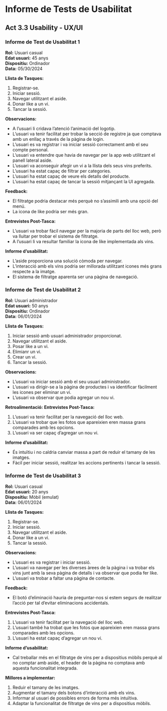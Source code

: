 # Informe de Tests de Usabilitat

## Act 3.3 Usability - UX/UI

### Informe de Test de Usabilitat 1

**Rol:** Usuari casual  
**Edat usuari:** 45 anys  
**Dispositiu:** Ordinador  
**Data:** 05/30/2024  

**Llista de Tasques:**
1. Registrar-se.
2. Iniciar sessió.
3. Navegar utilitzant el aside.
4. Donar like a un vi.
5. Tancar la sessió.

**Observacions:**
- A l’usuari li cridava l’atenció l’animació del logotip.
- L’usuari va tenir facilitat per trobar la secció de registre ja que comptava amb un enllaç a través de la pàgina de login.
- L’usuari es va registrar i va iniciar sessió correctament amb el seu compte personal.
- L’usuari va entendre que havia de navegar per la app web utilitzant el panell lateral aside.
- L’usuari va aconseguir afegir un vi a la llista dels seus vins preferits.
- L’usuari ha estat capaç de filtrar per categories.
- L’usuari ha estat capaç de veure els detalls del producte.
- L’usuari ha estat capaç de tancar la sessió mitjançant la UI agregada.

**Feedback:**
- El filtratge podria destacar més perquè no s’assimili amb una opció del menú.
- La icona de like podria ser més gran.

**Entrevistes Post-Tasca:**
- L’usuari va trobar fàcil navegar per la majoria de parts del lloc web, però va lluitar per trobar el sistema de filtratge.
- A l’usuari li va resultar familiar la icona de like implementada als vins.

**Informe d’usabilitat:**
- L’aside proporciona una solució còmoda per navegar.
- L’interacció amb els vins podria ser millorada utilitzant icones més grans respecte a la imatge.
- El sistema de filtratge aparenta ser una pàgina de navegació.

### Informe de Test de Usabilitat 2

**Rol:** Usuari administrador  
**Edat usuari:** 50 anys  
**Dispositiu:** Ordinador  
**Data:** 06/01/2024 

**Llista de Tasques:**
1. Iniciar sessió amb usuari administrador proporcionat.
3. Navegar utilitzant el aside.
4. Posar like a un vi.
4. Elimianr un vi.
4. Crear un vi.
5. Tancar la sessió.

**Observacions:**
- L’usuari va iniciar sessió amb el seu usuari administrador.
- L’usuari va dirigir-se a la pàgina de productes i va identificar fàcilment les icones per eliminar un vi.
- L’usuari va observar que podia agregar un nou vi.

**Retroalimentació:**
**Entrevistes Post-Tasca:**
1. L’usuari va tenir facilitat per la navegació del lloc web.
2. L’usuari va trobar que les fotos que apareixien eren massa grans comparades amb les opcions.
3. L’usuari va ser capaç d’agregar un nou vi.

**Informe d’usabilitat:**
- És intuïtiu i no caldria canviar massa a part de reduir el tamany de les imatges.
- Fàcil per iniciar sessió, realitzar les accions pertinents i tancar la sessió.

### Informe de Test de Usabilitat 3

**Rol:** Usuari casual  
**Edat usuari:** 20 anys  
**Dispositiu:** Mòbil (emulat)  
**Data:** 06/01/2024  

**Llista de Tasques:**
1. Registrar-se.
2. Iniciar sessió.
3. Navegar utilitzant el aside.
4. Donar like a un vi.
5. Tancar la sessió.

**Observacions:**
- L’usuari es va registrar i iniciar sessió.
- L’usuari va navegar per les diverses àrees de la pàgina i va trobar els vins junt amb la seva pàgina de detalls i va observar que podia fer like.
- L’usuari va trobar a faltar una pàgina de contacte.

**Feedback:**
- El botó d’eliminació hauria de preguntar-nos si estem segurs de realitzar l’acció per tal d’evitar eliminacions accidentals.

**Entrevistes Post-Tasca:**
1. L’usuari va tenir facilitat per la navegació del lloc web.
2. L’usuari també ha trobat que les fotos que apareixien eren massa grans comparades amb les opcions.
3. L’usuari ha estat capaç d’agregar un nou vi.

**Informe d’usabilitat:**
- Cal treballar més en el filtratge de vins per a dispositius mòbils perquè al no comptar amb aside, el header de la pàgina no comptava amb aquesta funcionalitat integrada.

**Millores a implementar:**
1. Reduir el tamany de les imatges.
2. Augmentar el tamany dels botons d’interacció amb els vins.
3. Informar al usuari de possibles errors de forma més intuïtiva.
4. Adaptar la funcionalitat de filtratge de vins per a dispositius mòbils.